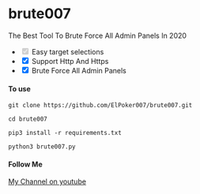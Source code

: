 # brute007
The Best Tool To Brute Force All Admin Panels In 2020

<ul class="contains-task-list">
<li class="task-list-item"><input type="checkbox" id="" disabled="" class="task-list-item-checkbox" checked=""> Easy target selections</li>

<li class="task-list-item"><input id="" class="task-list-item-checkbox" checked="checked" type="checkbox" /> Support Http And Https</li>
<li class="task-list-item"><input id="" class="task-list-item-checkbox" checked="checked" type="checkbox" /> Brute Force All Admin Panels</li>
</ul>

<h4>To use</h4>
<p><code>git clone https://github.com/ElPoker007/brute007.git</code></p>
<p><code>cd brute007</code></p>
<p><code>pip3 install -r requirements.txt</code></p>
<p><code>python3 brute007.py</code></p>

<h4>Follow Me</h4>

<a href="https://www.youtube.com/channel/UCkmU73jmY7TFUEYF0OGMQFQ">My Channel on youtube</a>
